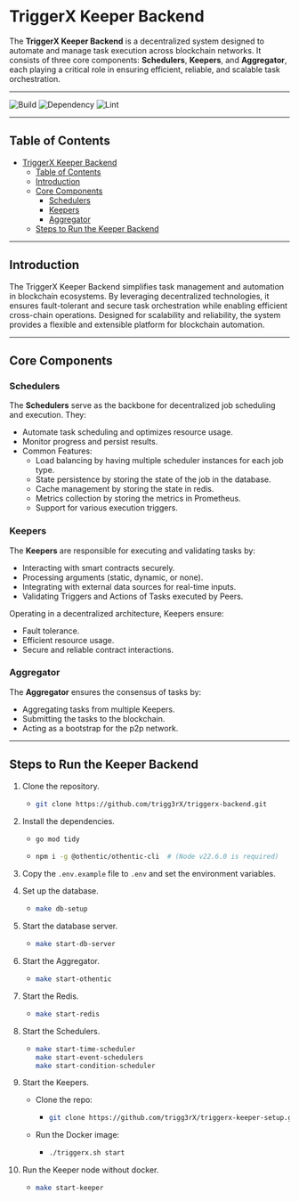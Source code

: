 # TriggerX Keeper Backend

The **TriggerX Keeper Backend** is a decentralized system designed to automate and manage task execution across blockchain networks. It consists of three core components: **Schedulers**, **Keepers**, and **Aggregator**, each playing a critical role in ensuring efficient, reliable, and scalable task orchestration.

---

<!-- ![Tests](https://github.com/trigg3rX/triggerx-backend/actions/workflows/tests.yml/badge.svg) -->
![Build](https://github.com/trigg3rX/triggerx-backend/actions/workflows/build.yml/badge.svg)
![Dependency](https://github.com/trigg3rX/triggerx-backend/actions/workflows/dependency.yml/badge.svg)
![Lint](https://github.com/trigg3rX/triggerx-backend/actions/workflows/go_lint.yml/badge.svg)

---

## Table of Contents

- [TriggerX Keeper Backend](#triggerx-keeper-backend)
  - [Table of Contents](#table-of-contents)
  - [Introduction](#introduction)
  - [Core Components](#core-components)
    - [Schedulers](#schedulers)
    - [Keepers](#keepers)
    - [Aggregator](#aggregator)
  - [Steps to Run the Keeper Backend](#steps-to-run-the-keeper-backend)

---

## Introduction

The TriggerX Keeper Backend simplifies task management and automation in blockchain ecosystems. By leveraging decentralized technologies, it ensures fault-tolerant and secure task orchestration while enabling efficient cross-chain operations. Designed for scalability and reliability, the system provides a flexible and extensible platform for blockchain automation.

---

## Core Components

### Schedulers

The **Schedulers** serve as the backbone for decentralized job scheduling and execution. They:

- Automate task scheduling and optimizes resource usage.
- Monitor progress and persist results.
- Common Features:
  - Load balancing by having multiple scheduler instances for each job type.
  - State persistence by storing the state of the job in the database.
  - Cache management by storing the state in redis.
  - Metrics collection by storing the metrics in Prometheus.
  - Support for various execution triggers.
  
### Keepers

The **Keepers** are responsible for executing and validating tasks by:

- Interacting with smart contracts securely.
- Processing arguments (static, dynamic, or none).
- Integrating with external data sources for real-time inputs.
- Validating Triggers and Actions of Tasks executed by Peers.

Operating in a decentralized architecture, Keepers ensure:

- Fault tolerance.
- Efficient resource usage.
- Secure and reliable contract interactions.

### Aggregator

The **Aggregator** ensures the consensus of tasks by:

- Aggregating tasks from multiple Keepers.
- Submitting the tasks to the blockchain.
- Acting as a bootstrap for the p2p network.

---

## Steps to Run the Keeper Backend

1. Clone the repository.

     - ```sh
       git clone https://github.com/trigg3rX/triggerx-backend.git
       ```

2. Install the dependencies.

     - ```sh
       go mod tidy
       ```

     - ```sh
       npm i -g @othentic/othentic-cli  # (Node v22.6.0 is required)
       ```

3. Copy the `.env.example` file to `.env` and set the environment variables.

4. Set up the database.

   - ```sh
     make db-setup
     ```

5. Start the database server.

   - ```sh
     make start-db-server
     ```

6. Start the Aggregator.

   - ```sh
     make start-othentic
     ```

7. Start the Redis.

   - ```sh
     make start-redis
     ```

8. Start the Schedulers.

   - ```sh
     make start-time-scheduler
     make start-event-schedulers
     make start-condition-scheduler
     ```

9. Start the Keepers.
   - Clone the repo:

     - ```sh
       git clone https://github.com/trigg3rX/triggerx-keeper-setup.git
       ```

   - Run the Docker image:

     - ```sh
       ./triggerx.sh start
       ```

10. Run the Keeper node without docker.

     - ```sh
       make start-keeper
       ```
